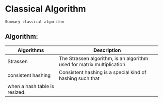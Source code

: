 # Classical Algorithm
    Summary classical algorithm

## Algorithm:

|    Algorithms      |  Description  |
| -----------------  | ------------- |
|     Strassen       | The Strassen algorithm, is an algorithm used for matrix multiplication.  |
| consistent hashing | Consistent hashing is a special kind of hashing such that
when a hash table is resized. |

